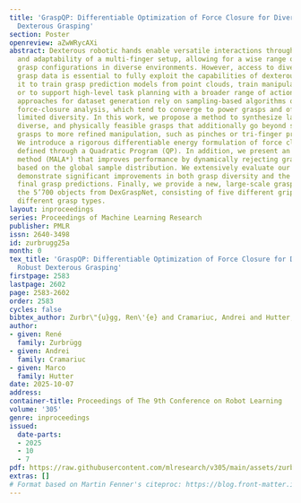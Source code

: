 ```yaml
---
title: 'GraspQP: Differentiable Optimization of Force Closure for Diverse and Robust
  Dexterous Grasping'
section: Poster
openreview: aZwWRycAXi
abstract: Dexterous robotic hands enable versatile interactions through the flexibility
  and adaptability of a multi-finger setup, allowing for a wise range of task-specific
  grasp configurations in diverse environments. However, access to diverse and high-quality
  grasp data is essential to fully exploit the capabilities of dexterous hands, be
  it to train grasp prediction models from point clouds, train manipulation policies,
  or to support high-level task planning with a broader range of action options. Existing
  approaches for dataset generation rely on sampling-based algorithms or simplified
  force-closure analysis, which tend to converge to power grasps and often exhibit
  limited diversity. In this work, we propose a method to synthesize large-scale,
  diverse, and physically feasible grasps that additionally go beyond simple power
  grasps to more refined manipulation, such as pinches or tri-finger precision grasps.
  We introduce a rigorous differentiable energy formulation of force closure, implicitly
  defined through a Quadratic Program (QP). In addition, we present an adjusted optimization
  method (MALA*) that improves performance by dynamically rejecting gradient steps
  based on the global sample distribution. We extensively evaluate our approach and
  demonstrate significant improvements in both grasp diversity and the stability of
  final grasp predictions. Finally, we provide a new, large-scale grasp dataset for
  the 5’700 objects from DexGraspNet, consisting of five different grippers and three
  different grasp types.
layout: inproceedings
series: Proceedings of Machine Learning Research
publisher: PMLR
issn: 2640-3498
id: zurbrugg25a
month: 0
tex_title: 'GraspQP: Differentiable Optimization of Force Closure for Diverse and
  Robust Dexterous Grasping'
firstpage: 2583
lastpage: 2602
page: 2583-2602
order: 2583
cycles: false
bibtex_author: Zurbr\"{u}gg, Ren\'{e} and Cramariuc, Andrei and Hutter, Marco
author:
- given: René
  family: Zurbrügg
- given: Andrei
  family: Cramariuc
- given: Marco
  family: Hutter
date: 2025-10-07
address:
container-title: Proceedings of The 9th Conference on Robot Learning
volume: '305'
genre: inproceedings
issued:
  date-parts:
  - 2025
  - 10
  - 7
pdf: https://raw.githubusercontent.com/mlresearch/v305/main/assets/zurbrugg25a/zurbrugg25a.pdf
extras: []
# Format based on Martin Fenner's citeproc: https://blog.front-matter.io/posts/citeproc-yaml-for-bibliographies/
---
```

